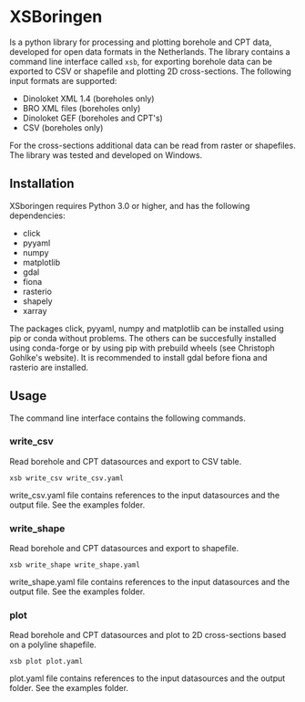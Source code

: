 # XSBoringen

Is a python library for processing and plotting borehole and CPT data,
developed for open data formats in the Netherlands. The library contains
a command line interface called `xsb`, for exporting borehole data can
be exported to CSV or shapefile and plotting 2D cross-sections. The
following input formats are supported:

  - Dinoloket XML 1.4 (boreholes only)
  - BRO XML files (boreholes only)
  - Dinoloket GEF (boreholes and CPT's)
  - CSV (boreholes only)

For the cross-sections additional data can be read from raster or
shapefiles. The library was tested and developed on Windows.

## Installation

XSboringen requires Python 3.0 or higher, and has the following
dependencies:

  - click
  - pyyaml
  - numpy
  - matplotlib
  - gdal
  - fiona
  - rasterio
  - shapely
  - xarray

The packages click, pyyaml, numpy and matplotlib can be installed using
pip or conda without problems. The others can be succesfully installed
using conda-forge or by using pip with prebuild wheels (see Christoph
Gohlke's website). It is recommended to install gdal before fiona and
rasterio are installed.

## Usage

The command line interface contains the following commands.

### write\_csv

Read borehole and CPT datasources and export to CSV table.

```
xsb write_csv write_csv.yaml
```

write\_csv.yaml file contains references to the input datasources and
the output file. See the examples folder.

### write\_shape

Read borehole and CPT datasources and export to shapefile.

```
xsb write_shape write_shape.yaml
```

write\_shape.yaml file contains references to the input datasources and
the output file. See the examples folder.

### plot

Read borehole and CPT datasources and plot to 2D cross-sections based on
a polyline shapefile.

```
xsb plot plot.yaml
```

plot.yaml file contains references to the input datasources and the
output folder. See the examples folder.